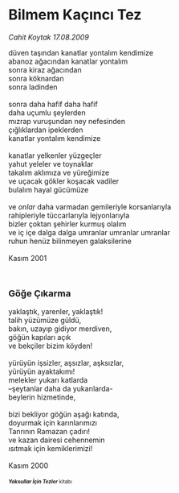 # Bilmem Kaçıncı Tez

*Cahit Koytak 17.08.2009*

<div class="taraf_structure_2col_1zq">
<div class="margen_n">



 <p>düven taşından kanatlar yontalım kendimize <br/>abanoz ağacından kanatlar yontalım <br/>sonra kiraz ağacından <br/>sonra köknardan <br/>sonra ladinden <br/><br/>sonra daha hafif daha hafif <br/>daha uçumlu şeylerden <br/>mızrap vuruşundan ney nefesinden <br/>çığlıklardan ipeklerden <br/>kanatlar yontalım kendimize <br/><br/>kanatlar yelkenler yüzgeçler <br/>yahut yeleler ve toynaklar <br/>takalım aklımıza ve yüreğimize <br/>ve uçacak gökler koşacak vadiler <br/>bulalım hayal gücümüze <br/><br/>ve <i>onlar</i> daha varmadan gemileriyle korsanlarıyla <br/>rahipleriyle tüccarlarıyla lejyonlarıyla <br/>bizler çoktan şehirler kurmuş olalım <br/>ve iç içe dalga dalga umranlar umranlar umranlar <br/>ruhun henüz bilinmeyen galaksilerine <br/><br/>Kasım 2001<br/><br/><br/><br/><font size="4"><strong>Göğe Çıkarma</strong></font> <br/><br/>yaklaştık, yarenler, yaklaştık! <br/>talih yüzümüze güldü, <br/>bakın, uzayıp gidiyor merdiven, <br/>göğün kapıları açık <br/>ve bekçiler bizim köyden! <br/><br/>yürüyün işsizler, aşsızlar, aşksızlar, <br/>yürüyün ayaktakımı! <br/>melekler yukarı katlarda <br/>–şeytanlar daha da yukarılarda- <br/>beylerin hizmetinde, <br/><br/>bizi bekliyor göğün aşağı katında, <br/>doyurmak için karınlarımızı <br/>Tanrının Ramazan çadırı! <br/>ve kazan dairesi cehennemin <br/>ısıtmak için kemiklerimizi! <br/><br/>Kasım 2000 <b><i><br/><br/><font size="1">Yoksullar İçin Tezler</font></i></b><font size="1"> kitabı</font></p>
<br/>
<br/>
<br/>



<br/>


<div id="taraf_not">
</div>

</div>


</div>
